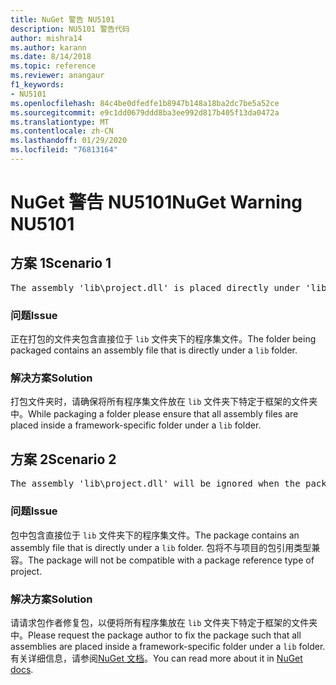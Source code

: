 ```yaml
---
title: NuGet 警告 NU5101
description: NU5101 警告代码
author: mishra14
ms.author: karann
ms.date: 8/14/2018
ms.topic: reference
ms.reviewer: anangaur
f1_keywords:
- NU5101
ms.openlocfilehash: 84c4be0dfedfe1b8947b148a18ba2dc7be5a52ce
ms.sourcegitcommit: e9c1dd0679ddd8ba3ee992d817b405f13da0472a
ms.translationtype: MT
ms.contentlocale: zh-CN
ms.lasthandoff: 01/29/2020
ms.locfileid: "76813164"
---
```

# <a name="nuget-warning-nu5101"></a><span data-ttu-id="51646-103">NuGet 警告 NU5101</span><span class="sxs-lookup"><span data-stu-id="51646-103">NuGet Warning NU5101</span></span>

## <a name="scenario-1"></a><span data-ttu-id="51646-104">方案 1</span><span class="sxs-lookup"><span data-stu-id="51646-104">Scenario 1</span></span>
<pre>The assembly 'lib\project.dll' is placed directly under 'lib' folder. It is recommended that assemblies be placed inside a framework-specific folder. Move it into a framework-specific folder.</pre>

### <a name="issue"></a><span data-ttu-id="51646-105">问题</span><span class="sxs-lookup"><span data-stu-id="51646-105">Issue</span></span>

<span data-ttu-id="51646-106">正在打包的文件夹包含直接位于 `lib` 文件夹下的程序集文件。</span><span class="sxs-lookup"><span data-stu-id="51646-106">The folder being packaged contains an assembly file that is directly under a `lib` folder.</span></span>


### <a name="solution"></a><span data-ttu-id="51646-107">解决方案</span><span class="sxs-lookup"><span data-stu-id="51646-107">Solution</span></span>

<span data-ttu-id="51646-108">打包文件夹时，请确保将所有程序集文件放在 `lib` 文件夹下特定于框架的文件夹中。</span><span class="sxs-lookup"><span data-stu-id="51646-108">While packaging a folder please ensure that all assembly files are placed inside a framework-specific folder under a `lib` folder.</span></span>


## <a name="scenario-2"></a><span data-ttu-id="51646-109">方案 2</span><span class="sxs-lookup"><span data-stu-id="51646-109">Scenario 2</span></span>
<pre>The assembly 'lib\project.dll' will be ignored when the package is installed after the migration.</pre>

### <a name="issue"></a><span data-ttu-id="51646-110">问题</span><span class="sxs-lookup"><span data-stu-id="51646-110">Issue</span></span>

<span data-ttu-id="51646-111">包中包含直接位于 `lib` 文件夹下的程序集文件。</span><span class="sxs-lookup"><span data-stu-id="51646-111">The package contains an assembly file that is directly under a `lib` folder.</span></span> <span data-ttu-id="51646-112">包将不与项目的包引用类型兼容。</span><span class="sxs-lookup"><span data-stu-id="51646-112">The package will not be compatible with a package reference type of project.</span></span>


### <a name="solution"></a><span data-ttu-id="51646-113">解决方案</span><span class="sxs-lookup"><span data-stu-id="51646-113">Solution</span></span>

<span data-ttu-id="51646-114">请请求包作者修复包，以便将所有程序集放在 `lib` 文件夹下特定于框架的文件夹中。</span><span class="sxs-lookup"><span data-stu-id="51646-114">Please request the package author to fix the package such that all assemblies are placed inside a framework-specific folder under a `lib` folder.</span></span> <span data-ttu-id="51646-115">有关详细信息，请参阅[NuGet 文档](../../consume-packages/migrate-packages-config-to-package-reference.md)。</span><span class="sxs-lookup"><span data-stu-id="51646-115">You can read more about it in [NuGet docs](../../consume-packages/migrate-packages-config-to-package-reference.md).</span></span>
